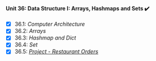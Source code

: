 #### Unit 36: Data Structure I: Arrays, Hashmaps and Sets :heavy_check_mark:

- [X] 36.1: _Computer Architecture_
- [X] 36.2: _Arrays_
- [X] 36.3: _Hashmap and Dict_
- [X] 36.4: _Set_
- [X] 36.5: [_Project - Restaurant Orders_](https://github.com/tryber/sd-011-restaurant-orders/pull/70)
